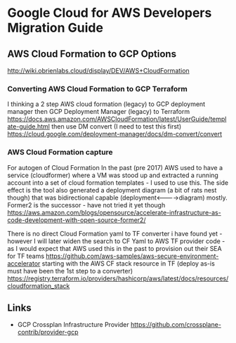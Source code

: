 # Google Cloud for AWS Developers Migration Guide


## AWS Cloud Formation to GCP Options
http://wiki.obrienlabs.cloud/display/DEV/AWS+CloudFormation

### Converting AWS Cloud Formation to GCP Terraform
I thinking a 2 step AWS cloud formation (legacy) to GCP deployment manager then GCP Deployment Manager (legacy) to Terraform
https://docs.aws.amazon.com/AWSCloudFormation/latest/UserGuide/template-guide.html
then use DM convert (I need to test this first)
https://cloud.google.com/deployment-manager/docs/dm-convert/convert

### AWS Cloud Formation capture
For autogen of Cloud Formation
In the past (pre 2017) AWS used to have a service (cloudformer) where a VM was stood up and extracted a running account into a set of cloud formation templates - I used to use this.  The side effect is the tool also generated a deployment diagram (a bit of rats nest though) that was bidirectional capable (deployment<---->diagram) mostly.   Former2 is the successor - have not tried it yet though
https://aws.amazon.com/blogs/opensource/accelerate-infrastructure-as-code-development-with-open-source-former2/

There is no direct Cloud Formation yaml to TF converter i have found yet - however I will later widen the search to CF Yaml to AWS TF provider code - as I would expect that AWS used this in the past to provision out their SEA for TF teams https://github.com/aws-samples/aws-secure-environment-accelerator
 starting with the AWS CF stack resource in TF (deploy as-is must have been the 1st step to a converter) https://registry.terraform.io/providers/hashicorp/aws/latest/docs/resources/cloudformation_stack


## Links
- GCP Crossplan Infrastructure Provider https://github.com/crossplane-contrib/provider-gcp
